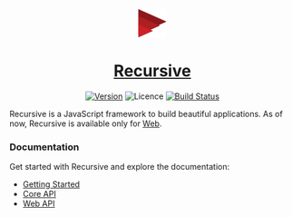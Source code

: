 <center>

[<img src="logo.png" height="50" width="50">](https://riadhadrani.github.io/recursive-docs/)

# [Recursive](https://riadhadrani.github.io/recursive-docs/)

[![Version](https://img.shields.io/npm/v/@riadh-adrani/recursive?color=blue)](https://www.npmjs.com/package/@riadh-adrani/recursive) ![Licence](https://img.shields.io/npm/l/@riadh-adrani/recursive) [![Build Status](https://img.shields.io/endpoint.svg?url=https%3A%2F%2Factions-badge.atrox.dev%2FRiadhAdrani%2Frecursive%2Fbadge%3Fref%3Dmaster&style=flat)](https://actions-badge.atrox.dev/RiadhAdrani/recursive/goto?ref=master)

</center>

Recursive is a JavaScript framework to build beautiful applications.
As of now, Recursive is available only for [Web](https://github.com/RiadhAdrani/recursive-web).

### Documentation

Get started with Recursive and explore the documentation:

-   [Getting Started](https://riadhadrani.github.io/recursive-docs/get-started)
-   [Core API](https://riadhadrani.github.io/recursive-docs/core)
-   [Web API](https://riadhadrani.github.io/recursive-docs/web)
